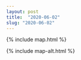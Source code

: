 ```yaml
---
layout: post
title:  "2020-06-02"
slug: "2020-06-02"
---
```

{% include map.html %}

{% include map-alt.html %}
